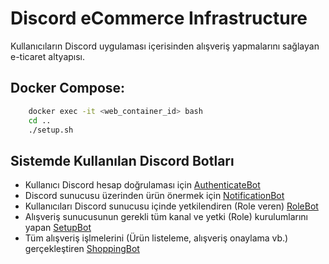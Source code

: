 # Discord eCommerce Infrastructure
Kullanıcıların Discord uygulaması içerisinden alışveriş yapmalarını sağlayan e-ticaret altyapısı.


## Docker Compose:
```bash
    docker exec -it <web_container_id> bash
    cd ..
    ./setup.sh
```

## Sistemde Kullanılan Discord Botları
- Kullanıcı Discord hesap doğrulaması için [AuthenticateBot](https://github.com/mehmeter3n/Discord-Bots-for-DiscordeCi/tree/main/AuthenticateBot)
- Discord sunucusu üzerinden ürün önermek için [NotificationBot](https://github.com/mehmeter3n/Discord-Bots-for-DiscordeCi/tree/main/NotificationBot)
- Kullanıcıları Discord sunucusu içinde yetkilendiren (Role veren) [RoleBot](https://github.com/mehmeter3n/Discord-Bots-for-DiscordeCi/tree/main/RoleBot)
- Alışveriş sunucusunun gerekli tüm kanal ve yetki (Role) kurulumlarını yapan [SetupBot](https://github.com/mehmeter3n/Discord-Bots-for-DiscordeCi/tree/main/SetupBot)
- Tüm alışveriş işlmelerini (Ürün listeleme, alışveriş onaylama vb.) gerçekleştiren [ShoppingBot](https://github.com/mehmeter3n/Discord-Bots-for-DiscordeCi/tree/main/ShoppingBot)
